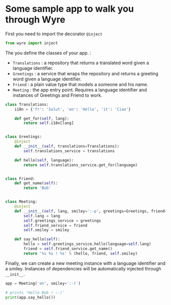 # Some sample app to walk you through Wyre

First you need to import the decorator `@inject`

```python
from wyre import inject
```

The you define the classes of your app. :
* `Translations` : a repository that returns a translated word given a language identifier.
* `Greetings` : a service that wraps the repository and returns a greeting word given a language identifier.
* `Friend` : a plain value type that models a someone and his name.
* `Meeting` : the app entry point. Requires a language identifier and instances of Greetings and Friend to work.

```python
class Translations:
    i18n = {'fr': 'Salut', 'en': 'Hello', 'it': 'Ciao'}

    def get_for(self, lang):
        return self.i18n[lang]


class Greetings:
    @inject
    def __init__(self, translations=Translations):
        self.translations_service = translations

    def hello(self, language):
        return self.translations_service.get_for(language)


class Friend:
    def get_name(self):
        return 'Bob'


class Meeting:
    @inject
    def __init__(self, lang, smiley=':-p', greetings=Greetings, friend=Friend):
        self.lang = lang
        self.greetings_service = greetings
        self.friend_service = friend
        self.smiley = smiley

    def say_hello(self):
        hello = self.greetings_service.hello(language=self.lang)
        friend = self.friend_service.get_name()
        return '%s %s ! %s' % (hello, friend, self.smiley)
```

Finally, we can create a new meeting instance with a language identifier and a smiley. Instances of dependencies will
be automatically injected through `__init__`.

```python
app = Meeting('en', smiley=':-)')

# prints 'Hello Bob ! :-)'
print(app.say_hello())
```

